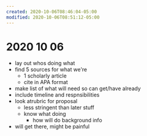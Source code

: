```yaml
---
created: 2020-10-06T08:46:04-05:00
modified: 2020-10-06T08:51:12-05:00
---
```


# 2020 10 06
- lay out whos doing what
- find 5 sources for what we're
  - 1 scholarly article
  - cite in APA format
- make list of what will need so can get/have already
- include timeline and respnsibilities
- look atrubric for proposal
  - less stringent than later stuff
  - know what doing
    - how will do background info
- will get there, might be painful